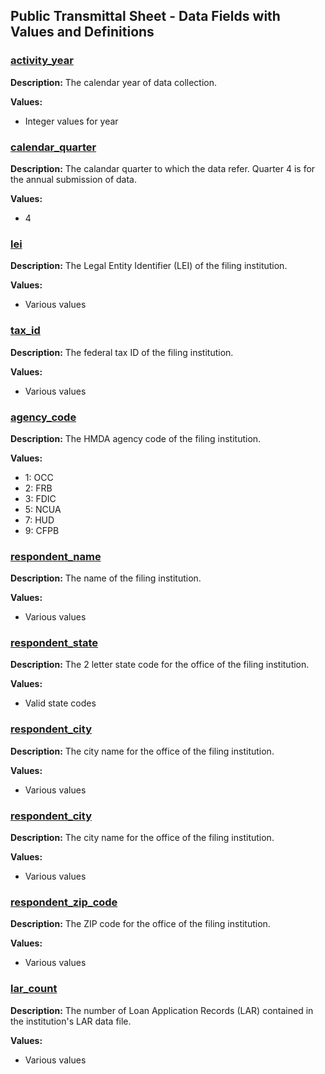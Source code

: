 ## Public Transmittal Sheet - Data Fields with Values and Definitions

### [activity\_year](#activity_year)
**Description:** The calendar year of data collection.

**Values:**
- Integer values for year

### [calendar\_quarter](#calendar_quarter)
**Description:** The calandar quarter to which the data refer. Quarter 4 is for the annual submission of data.

**Values:**
- 4

### [lei](#lei)
**Description:** The Legal Entity Identifier (LEI) of the filing institution.

**Values:**
- Various values

### [tax\_id](#tax_id)
**Description:** The federal tax ID of the filing institution.

**Values:**
- Various values

### [agency\_code](#agency_code)
**Description:** The HMDA agency code of the filing institution.

**Values:**
- 1: OCC
- 2: FRB
- 3: FDIC
- 5: NCUA
- 7: HUD
- 9: CFPB

### [respondent\_name](#respondent_name)
**Description:** The name of the filing institution.

**Values:**
- Various values

### [respondent\_state](#respondent_state)
**Description:** The 2 letter state code for the office of the filing institution.

**Values:**
- Valid state codes

### [respondent\_city](#respondent_city)
**Description:** The city name for the office of the filing institution.

**Values:**
- Various values

### [respondent\_city](#respondent_city)
**Description:** The city name for the office of the filing institution.

**Values:**
- Various values

### [respondent\_zip\_code](#respondent_zip_code)
**Description:** The ZIP code for the office of the filing institution.

**Values:**
- Various values

### [lar\_count](#lar_count)
**Description:** The number of Loan Application Records (LAR) contained in the institution's LAR data file.

**Values:**
- Various values
